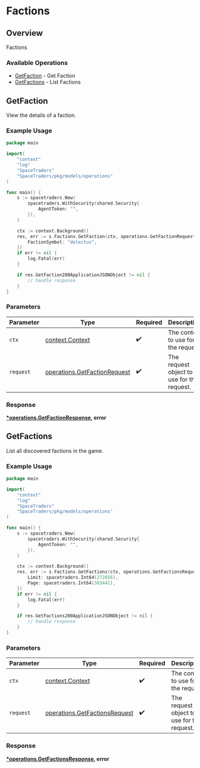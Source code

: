 # Factions

## Overview

Factions

### Available Operations

* [GetFaction](#getfaction) - Get Faction
* [GetFactions](#getfactions) - List Factions

## GetFaction

View the details of a faction.

### Example Usage

```go
package main

import(
	"context"
	"log"
	"SpaceTraders"
	"SpaceTraders/pkg/models/operations"
)

func main() {
    s := spacetraders.New(
        spacetraders.WithSecurity(shared.Security{
            AgentToken: "",
        }),
    )

    ctx := context.Background()
    res, err := s.Factions.GetFaction(ctx, operations.GetFactionRequest{
        FactionSymbol: "delectus",
    })
    if err != nil {
        log.Fatal(err)
    }

    if res.GetFaction200ApplicationJSONObject != nil {
        // handle response
    }
}
```

### Parameters

| Parameter                                                                    | Type                                                                         | Required                                                                     | Description                                                                  |
| ---------------------------------------------------------------------------- | ---------------------------------------------------------------------------- | ---------------------------------------------------------------------------- | ---------------------------------------------------------------------------- |
| `ctx`                                                                        | [context.Context](https://pkg.go.dev/context#Context)                        | :heavy_check_mark:                                                           | The context to use for the request.                                          |
| `request`                                                                    | [operations.GetFactionRequest](../../models/operations/getfactionrequest.md) | :heavy_check_mark:                                                           | The request object to use for the request.                                   |


### Response

**[*operations.GetFactionResponse](../../models/operations/getfactionresponse.md), error**


## GetFactions

List all discovered factions in the game.

### Example Usage

```go
package main

import(
	"context"
	"log"
	"SpaceTraders"
	"SpaceTraders/pkg/models/operations"
)

func main() {
    s := spacetraders.New(
        spacetraders.WithSecurity(shared.Security{
            AgentToken: "",
        }),
    )

    ctx := context.Background()
    res, err := s.Factions.GetFactions(ctx, operations.GetFactionsRequest{
        Limit: spacetraders.Int64(272656),
        Page: spacetraders.Int64(383441),
    })
    if err != nil {
        log.Fatal(err)
    }

    if res.GetFactions200ApplicationJSONObject != nil {
        // handle response
    }
}
```

### Parameters

| Parameter                                                                      | Type                                                                           | Required                                                                       | Description                                                                    |
| ------------------------------------------------------------------------------ | ------------------------------------------------------------------------------ | ------------------------------------------------------------------------------ | ------------------------------------------------------------------------------ |
| `ctx`                                                                          | [context.Context](https://pkg.go.dev/context#Context)                          | :heavy_check_mark:                                                             | The context to use for the request.                                            |
| `request`                                                                      | [operations.GetFactionsRequest](../../models/operations/getfactionsrequest.md) | :heavy_check_mark:                                                             | The request object to use for the request.                                     |


### Response

**[*operations.GetFactionsResponse](../../models/operations/getfactionsresponse.md), error**

